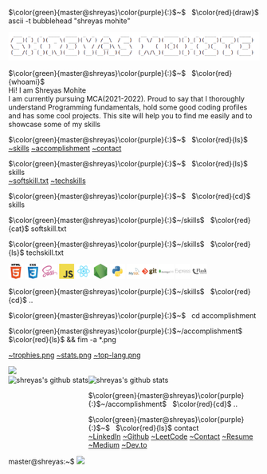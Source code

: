 <!-- - 👋 Hi, I’m @Geeks-Vegeta
- 👀 I’m interested in ...
- 🌱 I’m currently learning ...
- 💞️ I’m looking to collaborate on ...
- 📫 How to reach me ... -->


<!---
Geeks-Vegeta/Geeks-Vegeta is a ✨ special ✨ repository because its `README.md` (this file) appears on your GitHub profile.
You can click the Preview link to take a look at your changes.--->
<!-- $\color{green}{master@shreyas}\color{black}{:}$~$ party mode
\
![vegeta](/Images/dance-vegeta.gif) -->

$\color{green}{master@shreyas}\color{purple}{:}$~$ &nbsp;  $\color{red}{draw}$ ascii -t bubblehead "shreyas mohite"
<div>
<img src="https://github.com/Geeks-Vegeta/Geeks-Vegeta/blob/main/Images/shreyas-removebg-preview.png" />
</div>
                                             

$\color{green}{master@shreyas}\color{purple}{:}$~$ &nbsp; $\color{red}{whoami}$ \
Hi! I am Shreyas Mohite <br> I am currently pursuing MCA(2021-2022). Proud to say that I thoroughly understand Programming fundamentals, hold some good coding profiles and has some cool projects. This site will help you to find me easily and to showcase some of my skills



$\color{green}{master@shreyas}\color{purple}{:}$~$ &nbsp; $\color{red}{ls}$
\
<a href="https://github.com/Geeks-Vegeta">~skills</a> 
<a href="https://github.com/Geeks-Vegeta">~accomplishment</a>
<a href="https://github.com/Geeks-Vegeta">~contact</a>

$\color{green}{master@shreyas}\color{purple}{:}$~$ &nbsp; $\color{red}{ls}$  skills \
<a href="https://github.com/Geeks-Vegeta">~softskill.txt</a> 
<a href="https://github.com/Geeks-Vegeta">~techskills</a> 

$\color{green}{master@shreyas}\color{purple}{:}$~$ &nbsp; $\color{red}{cd}$  skills


$\color{green}{master@shreyas}\color{purple}{:}$~/skills$ &nbsp; $\color{red}{cat}$ softskill.txt

$\color{green}{master@shreyas}\color{purple}{:}$~/skills$ &nbsp; $\color{red}{ls}$ techskill.txt

<code><img height="30" src="https://raw.githubusercontent.com/github/explore/80688e429a7d4ef2fca1e82350fe8e3517d3494d/topics/html/html.png"></code> <code><img height="30" src="https://raw.githubusercontent.com/github/explore/80688e429a7d4ef2fca1e82350fe8e3517d3494d/topics/css/css.png"></code> <code><img height="30" src="https://raw.githubusercontent.com/github/explore/80688e429a7d4ef2fca1e82350fe8e3517d3494d/topics/sass/sass.png"></code> <code><img height="30" src="https://raw.githubusercontent.com/github/explore/80688e429a7d4ef2fca1e82350fe8e3517d3494d/topics/javascript/javascript.png"></code> <code><img height="30"  src="https://raw.githubusercontent.com/github/explore/80688e429a7d4ef2fca1e82350fe8e3517d3494d/topics/react/react.png"></code> <code><img height="30" src="https://raw.githubusercontent.com/github/explore/80688e429a7d4ef2fca1e82350fe8e3517d3494d/topics/nodejs/nodejs.png"></code> <code><img height="30" src="https://raw.githubusercontent.com/github/explore/80688e429a7d4ef2fca1e82350fe8e3517d3494d/topics/python/python.png"></code> <code><img height="30" src="https://raw.githubusercontent.com/github/explore/80688e429a7d4ef2fca1e82350fe8e3517d3494d/topics/mysql/mysql.png"></code><code><img height="30" src="https://raw.githubusercontent.com/github/explore/80688e429a7d4ef2fca1e82350fe8e3517d3494d/topics/git/git.png"></code> <code><img height="30" src="https://raw.githubusercontent.com/github/explore/80688e429a7d4ef2fca1e82350fe8e3517d3494d/topics/mongodb/mongodb.png"></code> <code><img height="30" src="https://raw.githubusercontent.com/github/explore/80688e429a7d4ef2fca1e82350fe8e3517d3494d/topics/express/express.png"></code> <code><img height="30" src="https://raw.githubusercontent.com/github/explore/80688e429a7d4ef2fca1e82350fe8e3517d3494d/topics/flask/flask.png"></code>

$\color{green}{master@shreyas}\color{purple}{:}$~/skills$ &nbsp;  $\color{red}{cd}$ ..

$\color{green}{master@shreyas}\color{purple}{:}$~$ &nbsp;  cd accomplishment

$\color{green}{master@shreyas}\color{purple}{:}$~/accomplishment$ &nbsp;  $\color{red}{ls}$ && fim -a *.png 

<a href="https://github.com/Geeks-Vegeta">~trophies.png</a> 
<a href="https://github.com/Geeks-Vegeta">~stats.png</a>
<a href="https://github.com/Geeks-Vegeta">~top-lang.png</a>
<a href="https://github.com/ryo-ma/github-profile-trophy">
  
  <img width=800 src="https://github-profile-trophy.vercel.app/?username=Geeks-Vegeta&column=8&theme=onedark&no-frame=true"/>
</a>

<div>
<img height="160" align="left" src="https://github-readme-stats.vercel.app/api?username=Geeks-Vegeta&show_icons=true&theme=radical" alt="shreyas's github stats" />
<img src="https://github-readme-stats.vercel.app/api/top-langs/?username=Geeks-Vegeta&layout=compact" alt="shreyas's github stats" />
</div>


$\color{green}{master@shreyas}\color{purple}{:}$~/accomplishment$ &nbsp;  $\color{red}{cd}$ ..

$\color{green}{master@shreyas}\color{purple}{:}$~$ &nbsp; $\color{red}{ls}$ contact
\
<a href="https://www.linkedin.com/in/shreyas-mohite-6855621a5/">~LinkedIn</a> 
<a href="https://github.com/Geeks-Vegeta">~Github</a>
<a href="https://leetcode.com/Geeks-Vegeta/">~LeetCode</a>
<a href="https://github.com/Geeks-Vegeta/Geeks-Vegeta/edit/main/README.md">~Contact</a>
<a href="https://github.com/Geeks-Vegeta/Geeks-Vegeta/edit/main/README.md">~Resume</a>
<a href="https://medium.com/@shreyas_mohite">~Medium</a>
<a href="https://dev.to/geeksvegeta">~Dev.to</a>

<div>
master@shreyas:~$ <img height="25" src="https://thumbs.gfycat.com/IllustriousIcyIggypops-max-1mb.gif" />
</div>

